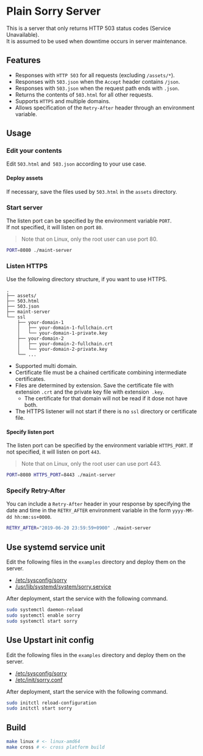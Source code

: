 # Plain Sorry Server

This is a server that only returns HTTP 503 status codes (Service Unavailable).  
It is assumed to be used when downtime occurs in server maintenance.  

## Features

- Responses with `HTTP 503` for all requests (excluding `/assets/*`).
- Responses with `503.json` when the `Accept` header contains `/json`.
- Responses with `503.json` when the request path ends with `.json`.
- Returns the contents of `503.html` for all other requests.
- Supports `HTTPS` and multiple domains.
- Allows specification of the `Retry-After` header through an environment variable.

## Usage

### Edit your contents

Edit `503.html` and` 503.json` according to your use case.

#### Deploy assets 

If necessary, save the files used by `503.html` in the `assets` directory.

### Start server

The listen port can be specified by the environment variable `PORT`.  
If not specified, it will listen on port `80`.  

> Note that on Linux, only the root user can use port 80.

```sh
PORT=8080 ./maint-server
```

### Listen HTTPS

Use the following directory structure, if you want to use HTTPS.
 

```
.
├── assets/
├── 503.html
├── 503.json
├── maint-server
└── ssl
    ├── your-domain-1
    │   ├── your-domain-1-fullchain.crt
    │   └── your-domain-1-private.key
    ├── your-domain-2
    │   ├── your-domain-2-fullchain.crt
    │   └── your-domain-2-private.key
    └── ...
```

- Supported multi domain.
- Certificate file must be a chained certificate combining intermediate certificates.
- Files are determined by extension.
    Save the certificate file with extension `.crt` and the private key file with extension` .key`.
  - The certificate for that domain will not be read if it dose not have both.
- The HTTPS listener will not start if there is no `ssl` directory or certificate file.

#### Specify listen port

The listen port can be specified by the environment variable `HTTPS_PORT`.
If not specified, it will listen on port `443`.

> Note that on Linux, only the root user can use port 443.

```sh
PORT=8080 HTTPS_PORT=8443 ./maint-server
```

### Specify Retry-After

You can include a `Retry-After` header in your response by specifying the date and time in the `RETRY_AFTER` environment variable in the form `yyyy-MM-dd hh:mm:ss+0000`.

```sh
RETRY_AFTER="2019-06-20 23:59:59+0900" ./maint-server
```

## Use systemd service unit

Edit the following files in the `examples` directory and deploy them on the server.

- [/etc/sysconfig/sorry](examples/etc/sysconfig/sorry)
- [/usr/lib/systemd/system/sorry.service](examples/usr/lib/systemd/system/sorry.service)

After deployment, start the service with the following command.

```sh
sudo systemctl daemon-reload
sudo systemctl enable sorry
sudo systemctl start sorry
```

## Use Upstart init config

Edit the following files in the `examples` directory and deploy them on the server.

- [/etc/sysconfig/sorry](examples/etc/sysconfig/sorry)
- [/etc/init/sorry.conf](examples/etc/init/sorry.conf)

After deployment, start the service with the following command.

```sh
sudo initctl reload-configuration
sudo initctl start sorry
```

## Build

```sh
make linux # <- linux-amd64
make cross # <- cross platform build
```
